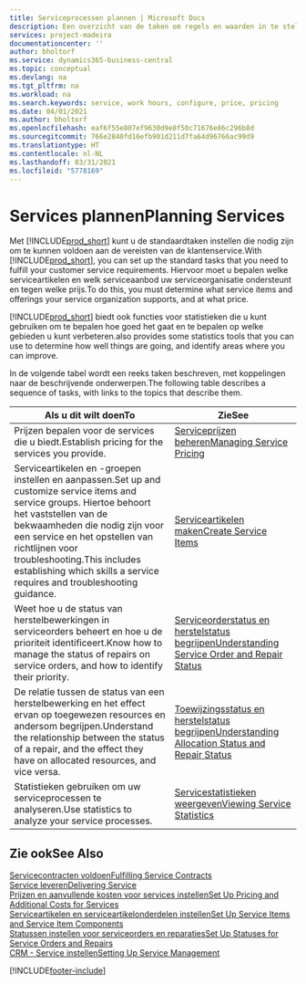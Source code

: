 ```yaml
---
title: Serviceprocessen plannen | Microsoft Docs
description: Een overzicht van de taken om regels en waarden in te stellen om uw servicebeleid en -processen te definiëren.
services: project-madeira
documentationcenter: ''
author: bholtorf
ms.service: dynamics365-business-central
ms.topic: conceptual
ms.devlang: na
ms.tgt_pltfrm: na
ms.workload: na
ms.search.keywords: service, work hours, configure, price, pricing
ms.date: 04/01/2021
ms.author: bholtorf
ms.openlocfilehash: eaf6f55e807ef9630d9e8f50c71676e86c296b8d
ms.sourcegitcommit: 766e2840fd16efb901d211d7fa64d96766ac99d9
ms.translationtype: HT
ms.contentlocale: nl-NL
ms.lasthandoff: 03/31/2021
ms.locfileid: "5778169"
---
```

# <a name="planning-services"></a><span data-ttu-id="2aeff-103">Services plannen</span><span class="sxs-lookup"><span data-stu-id="2aeff-103">Planning Services</span></span>
<span data-ttu-id="2aeff-104">Met [!INCLUDE[prod_short](includes/prod_short.md)] kunt u de standaardtaken instellen die nodig zijn om te kunnen voldoen aan de vereisten van de klantenservice.</span><span class="sxs-lookup"><span data-stu-id="2aeff-104">With [!INCLUDE[prod_short](includes/prod_short.md)], you can set up the standard tasks that you need to fulfill your customer service requirements.</span></span> <span data-ttu-id="2aeff-105">Hiervoor moet u bepalen welke serviceartikelen en welk serviceaanbod uw serviceorganisatie ondersteunt en tegen welke prijs.</span><span class="sxs-lookup"><span data-stu-id="2aeff-105">To do this, you must determine what service items and offerings your service organization supports, and at what price.</span></span>   

[!INCLUDE[prod_short](includes/prod_short.md)] <span data-ttu-id="2aeff-106">biedt ook functies voor statistieken die u kunt gebruiken om te bepalen hoe goed het gaat en te bepalen op welke gebieden u kunt verbeteren.</span><span class="sxs-lookup"><span data-stu-id="2aeff-106">also provides some statistics tools that you can use to determine how well things are going, and identify areas where you can improve.</span></span>
  
<span data-ttu-id="2aeff-107">In de volgende tabel wordt een reeks taken beschreven, met koppelingen naar de beschrijvende onderwerpen.</span><span class="sxs-lookup"><span data-stu-id="2aeff-107">The following table describes a sequence of tasks, with links to the topics that describe them.</span></span>   
  
|<span data-ttu-id="2aeff-108">**Als u dit wilt doen**</span><span class="sxs-lookup"><span data-stu-id="2aeff-108">**To**</span></span>|<span data-ttu-id="2aeff-109">**Zie**</span><span class="sxs-lookup"><span data-stu-id="2aeff-109">**See**</span></span>|  
|------------|-------------|  
|<span data-ttu-id="2aeff-110">Prijzen bepalen voor de services die u biedt.</span><span class="sxs-lookup"><span data-stu-id="2aeff-110">Establish pricing for the services you provide.</span></span>|[<span data-ttu-id="2aeff-111">Serviceprijzen beheren</span><span class="sxs-lookup"><span data-stu-id="2aeff-111">Managing Service Pricing</span></span>](service-service-price-management.md)|
|<span data-ttu-id="2aeff-112">Serviceartikelen en -groepen instellen en aanpassen.</span><span class="sxs-lookup"><span data-stu-id="2aeff-112">Set up and customize service items and service groups.</span></span> <span data-ttu-id="2aeff-113">Hiertoe behoort het vaststellen van de bekwaamheden die nodig zijn voor een service en het opstellen van richtlijnen voor troubleshooting.</span><span class="sxs-lookup"><span data-stu-id="2aeff-113">This includes establishing which skills a service requires and troubleshooting guidance.</span></span>| [<span data-ttu-id="2aeff-114">Serviceartikelen maken</span><span class="sxs-lookup"><span data-stu-id="2aeff-114">Create Service Items</span></span>](service-how-to-create-service-items.md)|  
|<span data-ttu-id="2aeff-115">Weet hoe u de status van herstelbewerkingen in serviceorders beheert en hoe u de prioriteit identificeert.</span><span class="sxs-lookup"><span data-stu-id="2aeff-115">Know how to manage the status of repairs on service orders, and how to identify their priority.</span></span>|[<span data-ttu-id="2aeff-116">Serviceorderstatus en herstelstatus begrijpen</span><span class="sxs-lookup"><span data-stu-id="2aeff-116">Understanding Service Order and Repair Status</span></span>](service-service-order-status-and-repair-status.md)|  
|<span data-ttu-id="2aeff-117">De relatie tussen de status van een herstelbewerking en het effect ervan op toegewezen resources en andersom begrijpen.</span><span class="sxs-lookup"><span data-stu-id="2aeff-117">Understand the relationship between the status of a repair, and the effect they have on allocated resources, and vice versa.</span></span>|[<span data-ttu-id="2aeff-118">Toewijzingsstatus en herstelstatus begrijpen</span><span class="sxs-lookup"><span data-stu-id="2aeff-118">Understanding Allocation Status and Repair Status</span></span>](service-allocation-status-and-repair-status.md)|  
|<span data-ttu-id="2aeff-119">Statistieken gebruiken om uw serviceprocessen te analyseren.</span><span class="sxs-lookup"><span data-stu-id="2aeff-119">Use statistics to analyze your service processes.</span></span> | [<span data-ttu-id="2aeff-120">Servicestatistieken weergeven</span><span class="sxs-lookup"><span data-stu-id="2aeff-120">Viewing Service Statistics</span></span>](service-service-statistics.md) |

## <a name="see-also"></a><span data-ttu-id="2aeff-121">Zie ook</span><span class="sxs-lookup"><span data-stu-id="2aeff-121">See Also</span></span>
[<span data-ttu-id="2aeff-122">Servicecontracten voldoen</span><span class="sxs-lookup"><span data-stu-id="2aeff-122">Fulfilling Service Contracts</span></span>](service-fulfill-service-contracts.md)  
[<span data-ttu-id="2aeff-123">Service leveren</span><span class="sxs-lookup"><span data-stu-id="2aeff-123">Delivering Service</span></span>](service-deliver-service.md)  
[<span data-ttu-id="2aeff-124">Prijzen en aanvullende kosten voor services instellen</span><span class="sxs-lookup"><span data-stu-id="2aeff-124">Set Up Pricing and Additional Costs for Services</span></span>](service-how-setup-service-costs-pricing.md)  
[<span data-ttu-id="2aeff-125">Serviceartikelen en serviceartikelonderdelen instellen</span><span class="sxs-lookup"><span data-stu-id="2aeff-125">Set Up Service Items and Service Item Components</span></span>](service-how-setup-service-items.md)  
[<span data-ttu-id="2aeff-126">Statussen instellen voor serviceorders en reparaties</span><span class="sxs-lookup"><span data-stu-id="2aeff-126">Set Up Statuses for Service Orders and Repairs</span></span>](service-order-repair-status.md)  
[<span data-ttu-id="2aeff-127">CRM - Service instellen</span><span class="sxs-lookup"><span data-stu-id="2aeff-127">Setting Up Service Management</span></span>](service-setup-service.md)  


[!INCLUDE[footer-include](includes/footer-banner.md)]